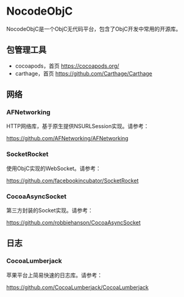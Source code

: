 # NocodeObjC

NocodeObjC是一个ObjC无代码平台，包含了ObjC开发中常用的开源库。

## 包管理工具

* cocoapods，首页 https://cocoapods.org/
* carthage，首页 https://github.com/Carthage/Carthage

## 网络

### AFNetworking

HTTP网络库，基于原生提供NSURLSession实现。请参考：

https://github.com/AFNetworking/AFNetworking

### SocketRocket

使用ObjC实现的WebSocket。请参考：

https://github.com/facebookincubator/SocketRocket

### CocoaAsyncSocket

第三方封装的Socket实现。请参考：

https://github.com/robbiehanson/CocoaAsyncSocket


## 日志

### CocoaLumberjack

苹果平台上简易快速的日志库。请参考：

https://github.com/CocoaLumberjack/CocoaLumberjack
